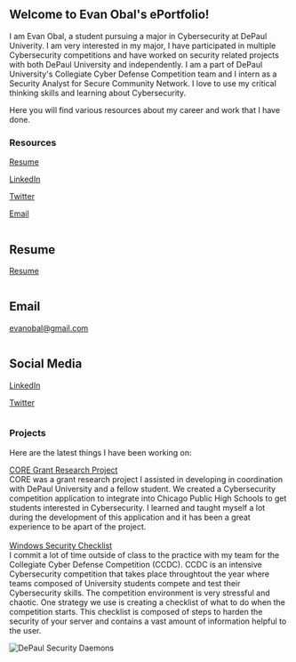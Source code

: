 ## Welcome to Evan Obal's ePortfolio!

I am Evan Obal, a student pursuing a major in Cybersecurity at DePaul Univerity. I am very interested in my major, I have participated in multiple Cybersecurity competitions and have worked on security related projects with both DePaul University and independently. I am a part of DePaul University's Collegiate Cyber Defense Competition team and I intern as a Security Analyst for Secure Community Network. I love to use my critical thinking skills and learning about Cybersecurity.

Here you will find various resources about my career and work that I have done.

### Resources

[Resume](https://github.com/evanobal/evanobal.github.io/blob/master/EvanObalResume.pdf)

[LinkedIn](https://www.linkedin.com/in/evanobal/)

[Twitter](https://twitter.com/EvanObal)

[Email](mailto:evanobal@gmail.com)

<div class="row">
  <div class="column">
    <h2>Resume</h2>
    <p><a href="https://github.com/evanobal/evanobal.github.io/blob/master/EvanObalResume.pdf">Resume</a></p>
  </div>
  <div class="column">
    <h2>Email</h2>
    <p><a href="mailto:evanobal@gmail.com">evanobal@gmail.com</a></p>
  </div>
  <div class="column">
    <h2>Social Media</h2>
    <p><a href="https://www.linkedin.com/in/evanobal/">LinkedIn</a></p>
    <p><a href="https://twitter.com/EvanObal">Twitter</a></p>
  </div>
</div>


### Projects

Here are the latest things I have been working on:

[CORE Grant Research Project](https://github.com/evanobal/evanobal.github.io/blob/master/CORE%20Admin%20-%20Report.docx) <br>
  CORE was a grant research project I assisted in developing in coordination with DePaul University and a fellow student. We created a Cybersecurity competition application to integrate into Chicago Public High Schools to get students interested in Cybersecurity. I learned and taught myself a lot during the development of this application and it has been a great experience to be apart of the project.
  <br>
  <br>
[Windows Security Checklist](https://github.com/evanobal/evanobal.github.io/blob/master/Evan%20Obal%20Windows%20CCDC%20Checklist.docx) <br>
   I commit a lot of time outside of class to the practice with my team for the Collegiate Cyber Defense Competition (CCDC). CCDC is an intensive Cybersecurity competition that takes place throughtout the year where teams composed of University students compete and test their Cybersecurity skills. The competition environment is very stressful and chaotic. One strategy we use is creating a checklist of what to do when the competition starts. This checklist is composed of steps to harden the security of your server and contains a vast amount of information helpful to the user.
   <br>
 
  

<img src="https://i.imgur.com/ZNCuC0u.png" alt="DePaul Security Daemons">
